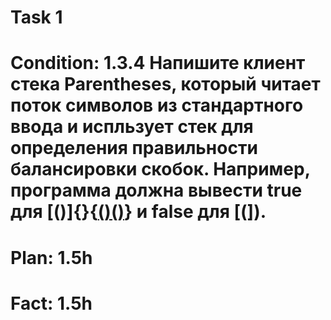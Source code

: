 # Task 1
# Condition: 1.3.4 Напишите клиент стека Parentheses, который читает поток символов из стандартного ввода и испльзует стек для определения правильности балансировки скобок. Например, программа должна вывести true для [()]{}{[()()]()} и false для [(]). 
# Plan: 1.5h
# Fact: 1.5h

